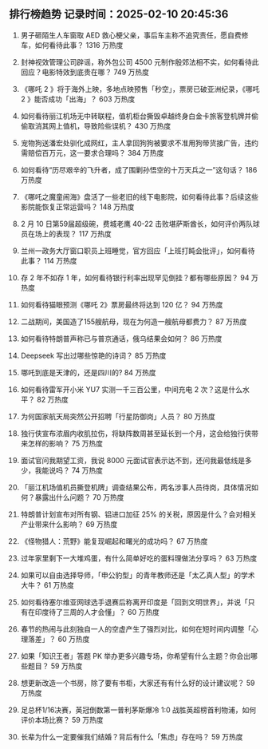 
## 排行榜趋势 记录时间：2025-02-10 20:45:36
  
  1. 男子砸陌生人车窗取 AED 救心梗父亲，事后车主称不追究责任，愿自费修车，如何看待此事？ 1316 万热度
    
  2. 封神视效管理公司辟谣，称外包公司 4500 元制作殷郊法相不实，如何看待此回应？电影特效到底贵在哪？ 749 万热度
    
  3. 《哪吒 2 》将于海外上映，多地点映预售「秒空」，票房已破亚洲纪录，《哪吒 2 》能否成功「出海」？ 603 万热度
    
  4. 如何看待丽江机场无中转联程，值机柜台撕毁卓越终身白金卡旅客登机牌并偷偷取消其网上值机，导致险些误机？ 430 万热度
    
  5. 宠物狗送潘宏处驯化成网红，主人拿回狗狗被要求不准用狗带货接广告，违约需赔偿百万元，这一要求合理吗？ 384 万热度
    
  6. 如何看待“历尽艰辛的飞升者，成了围剿孙悟空的十万天兵之一”这句话？ 186 万热度
    
  7. 《哪吒之魔童闹海》盘活了一些老旧的线下电影院，如何看待此事？后续这些影院能恢复正常运营吗？ 148 万热度
    
  8. 2 月 10 日第59届超级碗，费城老鹰 40-22 击败堪萨斯酋长，如何评价两队球员在场上的表现？ 117 万热度
    
  9. 兰州一政务大厅窗口职员上班睡觉，官方回应「上班打盹会批评」，如何看待此事？ 114 万热度
    
  10. 存 2 年不如存 1 年，如何看待银行利率出现罕见倒挂？都有哪些原因？ 94 万热度
    
  11. 如何看待猫眼预测《哪吒 2》票房最终将达到 120 亿？ 94 万热度
    
  12. 二战期间，美国造了155艘航母，现在为何造一艘航母都费力？ 87 万热度
    
  13. 如何看待特朗普声称已与普京通话，俄乌结果会如何？ 86 万热度
    
  14. Deepseek 写出过哪些惊艳的诗词？ 85 万热度
    
  15. 哪吒到底是天津的，还是四川的? 84 万热度
    
  16. 如何看待雷军开小米 YU7 实测一千三百公里，中间充电 2 次？这是什么水平？ 82 万热度
    
  17. 为何国家航天局突然公开招聘「行星防御岗」人员？ 80 万热度
    
  18. 独行侠宣布浓眉内收肌拉伤，将缺阵数周甚至延长到一个月，这会给独行侠带来怎样的影响？ 75 万热度
    
  19. 面试官问我期望工资，我说 8000 元面试官表示达不到，还问我最低线是多少，我能说吗？ 74 万热度
    
  20. 「丽江机场值机员撕登机牌」调查结果公布，两名涉事人员待岗，具体情况如何？暴露出什么问题？ 70 万热度
    
  21. 特朗普计划宣布对所有钢、铝进口加征 25% 的关税，原因是什么？会对相关产业带来什么影响？ 69 万热度
    
  22. 《怪物猎人：荒野》能复现崛起和曙光的成功吗？ 67 万热度
    
  23. 过年家里剩下一大堆鸡蛋，有什么简单好吃的蛋料理做法分享吗？ 63 万热度
    
  24. 如果可以自由选择导师，「申公豹型」的青年教师还是「太乙真人型」的学术大牛？ 61 万热度
    
  25. 如何看待塞尔维亚网球选手退赛后称离开印度是「回到文明世界」，并说「只有在印度待了三周的人才会懂」？ 60 万热度
    
  26. 春节的热闹与此刻独自一人的空虚产生了强烈对比，如何在短时间内调整「心理落差」？ 60 万热度
    
  27. 如果「知识王者」答题 PK 举办更多兴趣专场，你希望有什么主题？你会出哪些题目？ 59 万热度
    
  28. 想更新改造一个书房，除了要有书柜，大家还有有什么好的设计建议呢？ 59 万热度
    
  29. 足总杯1/16决赛，英冠倒数第一普利茅斯爆冷 1:0 战胜英超榜首利物浦，如何评价本场比赛？ 59 万热度
    
  30. 长辈为什么一定要催我们结婚？背后有什么「焦虑」存在吗？ 59 万热度
    